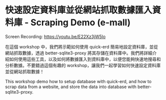 # 快速設定資料庫並從網站抓取數據匯入資料庫 - Scraping Demo (e-mall)

Screen Recording: https://youtu.be/E22Xz3jW5lo

在這個 workshop 中，我們將示範如何使用 quick-erd 簡易地設定資料庫，並從網站抓取數據，透過 better-sqlite3-proxy 將其存儲在資料庫中。我們將詳細介紹如何使用這些工具，以及如何將數據匯入到資料庫中，以便您能夠快速地搜尋和分析數據。不要錯過這個有趣的 workshop，讓我們一起學習如何快速設定資料庫並從網站抓取數據！

This workshop demo how to setup database with quick-erd, and how to scrap data from a website, and store the data into database with better-sqlite3-proxy.

